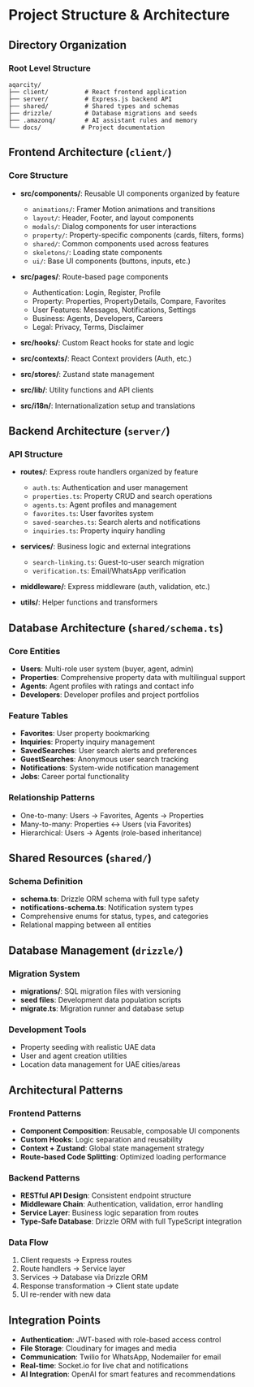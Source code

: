 # Project Structure & Architecture

## Directory Organization

### Root Level Structure
```
aqarcity/
├── client/          # React frontend application
├── server/          # Express.js backend API
├── shared/          # Shared types and schemas
├── drizzle/         # Database migrations and seeds
├── .amazonq/        # AI assistant rules and memory
└── docs/           # Project documentation
```

## Frontend Architecture (`client/`)

### Core Structure
- **src/components/**: Reusable UI components organized by feature
  - `animations/`: Framer Motion animations and transitions
  - `layout/`: Header, Footer, and layout components
  - `modals/`: Dialog components for user interactions
  - `property/`: Property-specific components (cards, filters, forms)
  - `shared/`: Common components used across features
  - `skeletons/`: Loading state components
  - `ui/`: Base UI components (buttons, inputs, etc.)

- **src/pages/**: Route-based page components
  - Authentication: Login, Register, Profile
  - Property: Properties, PropertyDetails, Compare, Favorites
  - User Features: Messages, Notifications, Settings
  - Business: Agents, Developers, Careers
  - Legal: Privacy, Terms, Disclaimer

- **src/hooks/**: Custom React hooks for state and logic
- **src/contexts/**: React Context providers (Auth, etc.)
- **src/stores/**: Zustand state management
- **src/lib/**: Utility functions and API clients
- **src/i18n/**: Internationalization setup and translations

## Backend Architecture (`server/`)

### API Structure
- **routes/**: Express route handlers organized by feature
  - `auth.ts`: Authentication and user management
  - `properties.ts`: Property CRUD and search operations
  - `agents.ts`: Agent profiles and management
  - `favorites.ts`: User favorites system
  - `saved-searches.ts`: Search alerts and notifications
  - `inquiries.ts`: Property inquiry handling

- **services/**: Business logic and external integrations
  - `search-linking.ts`: Guest-to-user search migration
  - `verification.ts`: Email/WhatsApp verification

- **middleware/**: Express middleware (auth, validation, etc.)
- **utils/**: Helper functions and transformers

## Database Architecture (`shared/schema.ts`)

### Core Entities
- **Users**: Multi-role user system (buyer, agent, admin)
- **Properties**: Comprehensive property data with multilingual support
- **Agents**: Agent profiles with ratings and contact info
- **Developers**: Developer profiles and project portfolios

### Feature Tables
- **Favorites**: User property bookmarking
- **Inquiries**: Property inquiry management
- **SavedSearches**: User search alerts and preferences
- **GuestSearches**: Anonymous user search tracking
- **Notifications**: System-wide notification management
- **Jobs**: Career portal functionality

### Relationship Patterns
- One-to-many: Users → Favorites, Agents → Properties
- Many-to-many: Properties ↔ Users (via Favorites)
- Hierarchical: Users → Agents (role-based inheritance)

## Shared Resources (`shared/`)

### Schema Definition
- **schema.ts**: Drizzle ORM schema with full type safety
- **notifications-schema.ts**: Notification system types
- Comprehensive enums for status, types, and categories
- Relational mapping between all entities

## Database Management (`drizzle/`)

### Migration System
- **migrations/**: SQL migration files with versioning
- **seed files**: Development data population scripts
- **migrate.ts**: Migration runner and database setup

### Development Tools
- Property seeding with realistic UAE data
- User and agent creation utilities
- Location data management for UAE cities/areas

## Architectural Patterns

### Frontend Patterns
- **Component Composition**: Reusable, composable UI components
- **Custom Hooks**: Logic separation and reusability
- **Context + Zustand**: Global state management strategy
- **Route-based Code Splitting**: Optimized loading performance

### Backend Patterns
- **RESTful API Design**: Consistent endpoint structure
- **Middleware Chain**: Authentication, validation, error handling
- **Service Layer**: Business logic separation from routes
- **Type-Safe Database**: Drizzle ORM with full TypeScript integration

### Data Flow
1. Client requests → Express routes
2. Route handlers → Service layer
3. Services → Database via Drizzle ORM
4. Response transformation → Client state update
5. UI re-render with new data

## Integration Points
- **Authentication**: JWT-based with role-based access control
- **File Storage**: Cloudinary for images and media
- **Communication**: Twilio for WhatsApp, Nodemailer for email
- **Real-time**: Socket.io for live chat and notifications
- **AI Integration**: OpenAI for smart features and recommendations